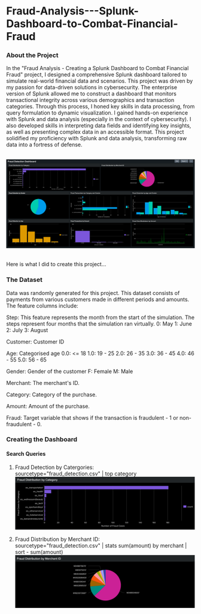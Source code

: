 <h1>Fraud-Analysis---Splunk-Dashboard-to-Combat-Financial-Fraud</h1>

<h3>About the Project</h3>

In the "Fraud Analysis - Creating a Splunk Dashboard to Combat Financial Fraud" project, I designed a comprehensive Splunk dashboard tailored to simulate real-world financial data and scenarios. This project was driven by my passion for data-driven solutions in cybersecurity. The enterprise version of Splunk allowed me to construct a dashboard that monitors transactional integrity across various demographics and transaction categories. Through this process, I honed key skills in data processing, from query formulation to dynamic visualization. I gained hands-on experience with Splunk and data analysis (especially in the context of cybersecurity). I also developed skills in interpreting data fields and identifying key insights, as well as presenting complex data in an accessible format. This project solidified my proficiency with Splunk and data analysis, transforming raw data into a fortress of defense. <br>
<br>

![Dashboard](assets/Dashboard.png) <br>
<br>

Here is what I did to create this project... 

<h3>The Dataset</h3>

Data was randomly generated for this project. This dataset consists of payments from various customers made in different periods and amounts. The feature columns include:

Step: This feature represents the month from the start of the simulation. The steps represent four months that the simulation ran virtually.
0: May
1: June
2: July
3: August

Customer: Customer ID

Age: Categorised age
0.0: <= 18
1.0: 19 - 25
2.0: 26 - 35
3.0: 36 - 45
4.0: 46 - 55
5.0: 56 - 65

Gender: Gender of the customer
F: Female
M: Male

Merchant: The merchant's ID. 

Category: Category of the purchase. 

Amount: Amount of the purchase.

Fraud: Target variable that shows if the transaction is fraudulent - 1 or non-fraudulent - 0.

<h3>Creating the Dashboard</h3>
<h4>Search Queries</h4>

1. Fraud Detection by Catergories:<br>
   sourcetype="fraud_detection.csv" | top category <br>
   ![Category](assets/Category.png)<br>

2. Fraud Distribution by Merchant ID:<br>
   sourcetype="fraud_detection.csv" | stats sum(amount) by merchant | sort - sum(amount)<br>
   ![Merchant ID](assets/ID.png)
